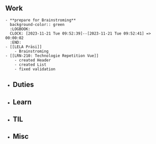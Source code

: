 ## Work
	- **prepare for Brainstroming**
	  background-color:: green
	  :LOGBOOK:
	  CLOCK: [2023-11-21 Tue 09:52:39]--[2023-11-21 Tue 09:52:41] =>  00:00:02
	  :END:
	- [[LELA Präsi]]
		- Brainstroming
	- [[LRN-210: Technologie Repetition Vue]]
		- created Header
		- created List
		- fixed validation
- ## Duties
- ## Learn
- ## TIL
- ## Misc